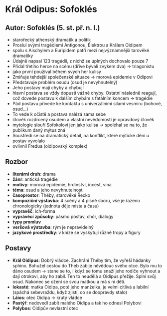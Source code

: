 # Král Odipus: Sofoklés
## Autor: Sofoklés (5. st. př. n. l.)
- starořecký athenský dramatik a politik
- Proslul svými tragédiemi Antigonou, Élektrou a Králem Oidipem
- spolu s Aischylem a Euripidem patří mezi nejvýznamnější tarověké dramatiky
- Údajně napsal 123 tragédií, z nichž se úplných dochovalo pouze 7
- Přidal třetího herce na scénu (dříve bývali zvykem dva) $\to$ triagonistu
- jako první používal během svých her kulisy
- Zmiňuje tehdejší společenské situace $\to$ morová epidemie v Odipovi
- Představuje problém osudu (osud je nevyhnutelný)
- Jeho postavy mají chyby a chybují
- hlavní postava se vždy dopustí vážné chyby. Ostatní následně reagují, což dovede postavu k
dalším chybám s fatálním koncem $\to$ tragédie
- Pád postavu přivede ke kontaktu s univerzálními silami vesmíru (bohové, osud...)
- To vede k očistě a postava nalézá sama sebe
- člověk rozdrcený osudem a vlastní nevědomostí je opravdový člověk
- mytologie slouří Sofokolovi jen jako kulisa $\to$ spoléhal se na to, že publikum daný mýtus zná
- Soustředí se na dramatický detail, na konflikt, které mýtické dění u postav vyvolalo
- ovlivnil Fredua (oidipovský komplex)

## Rozbor
- **literární druh**: drama
- **žánr**: antická tragédie
- **motivy**: morová epidemie, hrdinství, incest, vina
- **téma**: osud a jeho nevyhnutelnost
- **časoprostor**: Théby, starověké Řecko
- **kompoziční výstavba**: 4 scény a 4 písně sboru, vše je řazeno chronologicky (jednota děje místa
a času)
- **vypravěč**: ich-forma
- **vyprávěcí způsoby**: pásmo postav, chór, dialogy
- **typy promluv**
- **veršová výstavba**: rým je nepravidelný
- **jazykové prostředky**: v knize se vyskytují různé tropy a figury

## Postavy
- **Král Oidipus**: Dobrý vládce. Zachrání Théby tím, že vyřeší hádanky sphinx. Bohužel cestou do Theb zabije
něvědouc svého otce. Bylo mu to dáno osudem $\to$ stane se to, i když se tomu snaží jeho rodiče
vyhnout a dají otrokovi, aby ho zabil. Ten to neudělá a Oidipus přežije. Splní svůj osud.
Nakonec se ožení se svou matkou a má s ní děti.
- **Iokasté**: matka Oidipa, poté jeho manželka, je velmi citlivá a labilní (spáchá sebevraždu,
když zjistí, co se doopravdy stalo)
- **Láios**: otec Oidipa $\to$ krutý vládce
- **Pastýř**: nedovedl zabít malého Oidipa a tak ho odnesl Polybovi
- **Polybos**: Oidipův nevlastní otec


